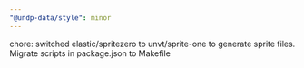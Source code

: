 ```yaml
---
"@undp-data/style": minor
---
```


chore: switched elastic/spritezero to unvt/sprite-one to generate sprite files. Migrate scripts in package.json to Makefile
